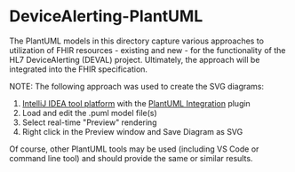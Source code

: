 # DeviceAlerting-PlantUML 
The PlantUML models in this directory capture various approaches to utilization of FHIR resources - existing and new - for the functionality of the HL7 DeviceAlerting (DEVAL) project.  Ultimately, the approach will be integrated into the FHIR specification.

NOTE:  The following approach was used to create the SVG diagrams:

1. [IntelliJ IDEA tool platform](https://www.jetbrains.com/idea/) with the [PlantUML Integration](https://plugins.jetbrains.com/plugin/7017-plantuml-integration) plugin
2. Load and edit the .puml model file(s) 
3. Select real-time "Preview" rendering 
4. Right click in the Preview window and Save Diagram as SVG

Of course, other PlantUML tools may be used (including VS Code or command line tool) and should provide the same or similar results.

